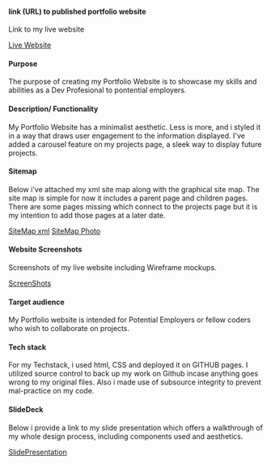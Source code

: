 #### link (URL) to published portfolio website 

Link to my live website 

[Live Website](https://konnkeryou.github.io/konkerportfoliosite/index.html)

####  Purpose 

The purpose of creating my Portfolio Website is to showcase my skills and abilities as a Dev Profesional to pontential employers. 

####  Description/ Functionality 

My Portfolio Website has a minimalist aesthetic. Less is more, and i styled it in a way that draws user engagement to the information displayed. I've added a carousel feature on my projects page, a sleek way to display future projects.  

####  Sitemap

Below i've attached my xml site map along with the graphical site map. 
The site map is simple for now it includes a parent page and children pages. There are some pages missing which connect to the projects page but it is my intention to add those pages at a later date. 

[SiteMap xml](sitemap.xml)
[SiteMap Photo](docs/SiteMap.png)


####  Website Screenshots

Screenshots of my live website including Wireframe mockups. 

[ScreenShots](docs/ScreenShots)

####  Target audience

My Portfolio website is intended for Potential Employers or fellow coders who wish to collaborate on projects. 

####  Tech stack 

For my Techstack, i used html, CSS and deployed it on GITHUB pages.
I utilized source control to back up my work on Github incase anything goes wrong to my original files. 
Also i made use of subsource integrity to prevent mal-practice on my code.


####  SlideDeck

Below i provide a link to my slide presentation which offers a walkthrough of my whole design process, including components used and aesthetics.

[SlidePresentation](ppt/KonkerPortfolioSlidePresentation.pdf) 